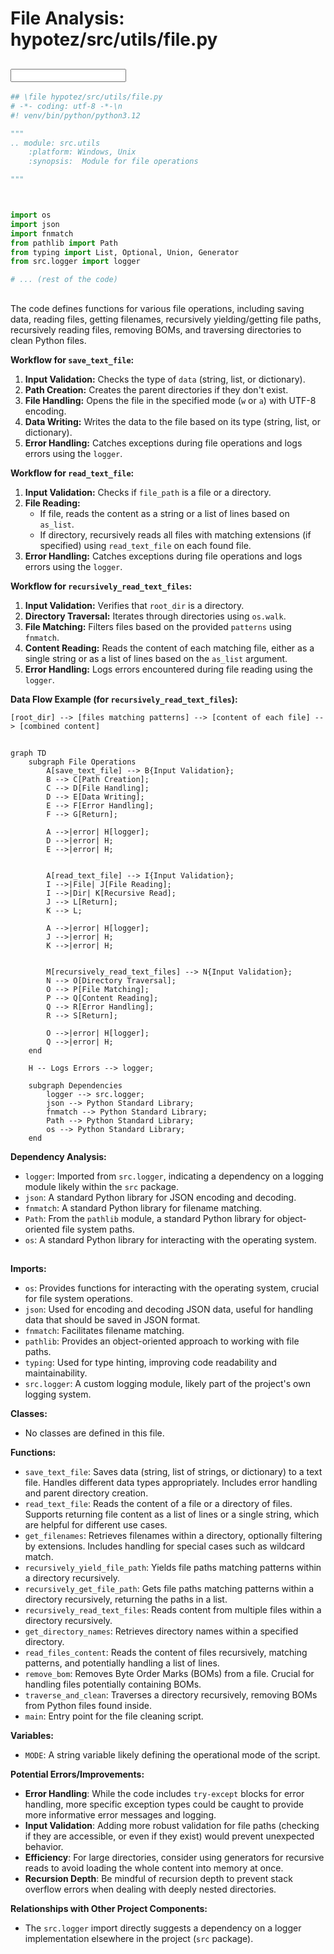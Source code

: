 # File Analysis: hypotez/src/utils/file.py

## <input code>

```python
## \file hypotez/src/utils/file.py
# -*- coding: utf-8 -*-\n
#! venv/bin/python/python3.12

"""
.. module: src.utils 
	:platform: Windows, Unix
	:synopsis:  Module for file operations

"""



import os
import json
import fnmatch
from pathlib import Path
from typing import List, Optional, Union, Generator
from src.logger import logger

# ... (rest of the code)
```

## <algorithm>

The code defines functions for various file operations, including saving data, reading files, getting filenames, recursively yielding/getting file paths, recursively reading files, removing BOMs, and traversing directories to clean Python files.

**Workflow for `save_text_file`:**

1. **Input Validation:** Checks the type of `data` (string, list, or dictionary).
2. **Path Creation:** Creates the parent directories if they don't exist.
3. **File Handling:** Opens the file in the specified mode (`w` or `a`) with UTF-8 encoding.
4. **Data Writing:** Writes the data to the file based on its type (string, list, or dictionary).
5. **Error Handling:** Catches exceptions during file operations and logs errors using the `logger`.


**Workflow for `read_text_file`:**

1. **Input Validation:** Checks if `file_path` is a file or a directory.
2. **File Reading:**
   - If file, reads the content as a string or a list of lines based on `as_list`.
   - If directory, recursively reads all files with matching extensions (if specified) using `read_text_file` on each found file.
3. **Error Handling:** Catches exceptions during file operations and logs errors using the `logger`.

**Workflow for `recursively_read_text_files`:**

1. **Input Validation:** Verifies that `root_dir` is a directory.
2. **Directory Traversal:** Iterates through directories using `os.walk`.
3. **File Matching:** Filters files based on the provided `patterns` using `fnmatch`.
4. **Content Reading:** Reads the content of each matching file, either as a single string or as a list of lines based on the `as_list` argument.
5. **Error Handling:** Logs errors encountered during file reading using the `logger`.

**Data Flow Example (for `recursively_read_text_files`):**

```
[root_dir] --> [files matching patterns] --> [content of each file] --> [combined content]
```

## <mermaid>

```mermaid
graph TD
    subgraph File Operations
        A[save_text_file] --> B{Input Validation};
        B --> C[Path Creation];
        C --> D[File Handling];
        D --> E[Data Writing];
        E --> F[Error Handling];
        F --> G[Return];

        A -->|error| H[logger];
        D -->|error| H;
        E -->|error| H;


        A[read_text_file] --> I{Input Validation};
        I -->|File| J[File Reading];
        I -->|Dir| K[Recursive Read];
        J --> L[Return];
        K --> L;
        
        A -->|error| H[logger];
        J -->|error| H;
        K -->|error| H;


        M[recursively_read_text_files] --> N{Input Validation};
        N --> O[Directory Traversal];
        O --> P[File Matching];
        P --> Q[Content Reading];
        Q --> R[Error Handling];
        R --> S[Return];

        O -->|error| H[logger];
        Q -->|error| H;
    end

    H -- Logs Errors --> logger;

    subgraph Dependencies
        logger --> src.logger;
        json --> Python Standard Library;
        fnmatch --> Python Standard Library;
        Path --> Python Standard Library;
        os --> Python Standard Library;
    end
```

**Dependency Analysis:**

- `logger`: Imported from `src.logger`, indicating a dependency on a logging module likely within the `src` package.
- `json`: A standard Python library for JSON encoding and decoding.
- `fnmatch`: A standard Python library for filename matching.
- `Path`: From the `pathlib` module, a standard Python library for object-oriented file system paths.
- `os`: A standard Python library for interacting with the operating system.


## <explanation>

**Imports:**

- `os`: Provides functions for interacting with the operating system, crucial for file system operations.
- `json`: Used for encoding and decoding JSON data, useful for handling data that should be saved in JSON format.
- `fnmatch`: Facilitates filename matching.
- `pathlib`: Provides an object-oriented approach to working with file paths.
- `typing`: Used for type hinting, improving code readability and maintainability.
- `src.logger`: A custom logging module, likely part of the project's own logging system.

**Classes:**

- No classes are defined in this file.

**Functions:**

- `save_text_file`: Saves data (string, list of strings, or dictionary) to a text file. Handles different data types appropriately. Includes error handling and parent directory creation.
- `read_text_file`: Reads the content of a file or a directory of files. Supports returning file content as a list of lines or a single string, which are helpful for different use cases.
- `get_filenames`: Retrieves filenames within a directory, optionally filtering by extensions. Includes handling for special cases such as wildcard match.
- `recursively_yield_file_path`: Yields file paths matching patterns within a directory recursively.
- `recursively_get_file_path`: Gets file paths matching patterns within a directory recursively, returning the paths in a list.
- `recursively_read_text_files`: Reads content from multiple files within a directory recursively.
- `get_directory_names`: Retrieves directory names within a specified directory.
- `read_files_content`: Reads the content of files recursively, matching patterns, and potentially handling a list of lines.
- `remove_bom`: Removes Byte Order Marks (BOMs) from a file. Crucial for handling files potentially containing BOMs.
- `traverse_and_clean`: Traverses a directory recursively, removing BOMs from Python files found inside.
- `main`: Entry point for the file cleaning script.


**Variables:**

- `MODE`: A string variable likely defining the operational mode of the script.


**Potential Errors/Improvements:**

- **Error Handling**: While the code includes `try-except` blocks for error handling, more specific exception types could be caught to provide more informative error messages and logging.
- **Input Validation**:  Adding more robust validation for file paths (checking if they are accessible, or even if they exist) would prevent unexpected behavior.
- **Efficiency**: For large directories, consider using generators for recursive reads to avoid loading the whole content into memory at once.
- **Recursion Depth**: Be mindful of recursion depth to prevent stack overflow errors when dealing with deeply nested directories.


**Relationships with Other Project Components:**

- The `src.logger` import directly suggests a dependency on a logger implementation elsewhere in the project (`src` package).


```